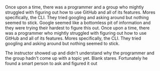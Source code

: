 Once upon a time, there was a programmer and a group who mightly struggled with figuring out how to use GitHub and all of its features. Mores specifically, the CLI. They tried googling and asking around but nothing seemed to stick. Google seemed like a bottomless pit of information and they were trying their hardest to figure this out.
Once upon a time, there was a programmer who mightly struggled with figuring out how to use GitHub and all of its features. Mores specifically, the CLI. They tried googling and asking around but nothing seemed to stick.

The instructor showed up and didn't understand why the programmer and the group hadn't come up with a topic yet. Blank stares.
Fortunately he found a smart person to ask and figured it out
